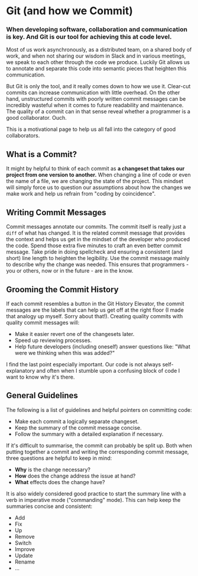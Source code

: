 # Git (and how we Commit)

### When developing software, collaboration and communication is key. And Git is our tool for achieving this at code level.

Most of us work asynchronously, as a distributed team, on a shared body of work, and when not sharing our wisdom in Slack and in various meetings, we speak to each other through the code we produce. Luckily Git allows us to annotate and separate this code into semantic pieces that heighten this communication.

But Git is only the tool, and it really comes down to how we use it. Clear-cut commits can increase communication with little overhead. On the other hand, unstructured commits with poorly written commit messages can be incredibly wasteful when it comes to future readability and maintenance. The quality of a commit can in that sense reveal whether a programmer is a good collaborator. Ouch.

This is a motivational page to help us all fall into the category of good collaborators.

## What is a Commit?

It might by helpful to think of each commit as **a changeset that takes our project from one version to another.** When changing a line of code or even the name of a file, we are changing the state of the project. This mindset will simply force us to question our assumptions about how the changes we make work and help us refrain from "coding by coincidence".

## Writing Commit Messages

Commit messages annotate our commits. The commit itself is really just a `diff` of what has changed. It is the related commit message that provides the context and helps us get in the mindset of the developer who produced the code. Spend those extra five minutes to craft an even better commit message. Take pride in doing spellcheck and ensuring a consistent (and short) line length to heighten the legibility. Use the commit message mainly to describe why the change was needed. This ensures that programmers - you or others, now or in the future - are in the know.

## Grooming the Commit History

If each commit resembles a button in the Git History Elevator, the commit messages are the labels that can help us get off at the right floor (I made that analogy up myself. Sorry about that!). Creating quality commits with quality commit messages will:

* Make it easier revert one of the changesets later.
* Speed up reviewing processes.
* Help future developers (including oneself) answer questions like: "What were we thinking when this was added?"

I find the last point especially important. Our code is not always self-explanatory and often when I stumble upon a confusing block of code I want to know why it's there.

## General Guidelines

The following is a list of guidelines and helpful pointers on committing code:

* Make each commit a logically separate changeset.
* Keep the summary of the commit message concise.
* Follow the summary with a detailed explanation if necessary.

If it's difficult to summarise, the commit can probably be split up.
Both when putting together a commit and writing the corresponding commit message, three questions are helpful to keep in mind:

* **Why** is the change necessary?
* **How** does the change address the issue at hand?
* **What** effects does the change have?

It is also widely considered good practice to start the summary line with a verb in imperative mode ("commanding" mode). This can help keep the summaries concise and consistent:

* Add
* Fix
* Up
* Remove
* Switch
* Improve
* Update
* Rename
* ...

